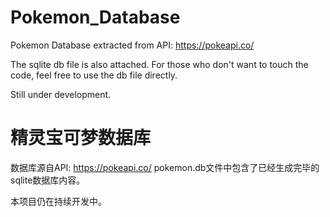 # Pokemon_Database
Pokemon Database extracted from API: https://pokeapi.co/

The sqlite db file is also attached. For those who don't want to touch the code, feel free to use the db file directly.

Still under development.


# 精灵宝可梦数据库
数据库源自API: https://pokeapi.co/
pokemon.db文件中包含了已经生成完毕的sqlite数据库内容。

本项目仍在持续开发中。




